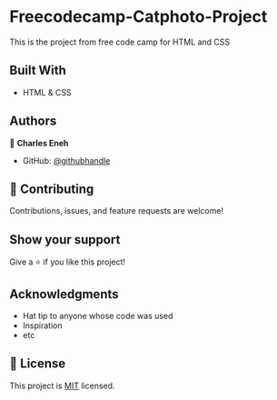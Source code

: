 # Freecodecamp-Catphoto-Project
This is the project from free code camp for HTML and CSS


## Built With

- HTML & CSS


## Authors


👤 **Charles Eneh**

- GitHub: [@githubhandle](https://github.com/charlyeneh)


## 🤝 Contributing

Contributions, issues, and feature requests are welcome!

## Show your support

Give a ⭐️ if you like this project!

## Acknowledgments

- Hat tip to anyone whose code was used
- Inspiration
- etc

## 📝 License

This project is [MIT](lic.url) licensed.
